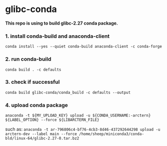 # glibc-conda
**This repo is using to build glibc-2.27 conda package.**

### 1. install conda-build and anaconda-client
`conda install --yes --quiet conda-build anaconda-client -c conda-forge`

### 2. run conda-build
`conda build . -c defaults`

### 3. check if successful
`conda build glibc-conda/conda_build -c defaults --output`

### 4. upload conda package
`anaconda -t ${MY_UPLOAD_KEY} upload -u ${CONDA_USERNAME:-arctern} ${LABEL_OPTION} --force ${LIBARCTERN_FILE}`

such as:
`anaconda -t ar-796806c4-bf76-4cb3-8d46-437292644298 upload -u arctern-dev --label main --force /home/sheep/miniconda3/conda-bld/linux-64/glibc-2.27-0.tar.bz2`
